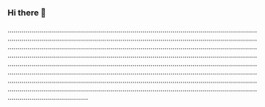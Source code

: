 ### Hi there 👋

........................................................................................................................................................................................................................................................................................................................................................................................................................................................................................................................................................................................................................................................................................................................................................................................................................................................................................................................................................................................................................................................................